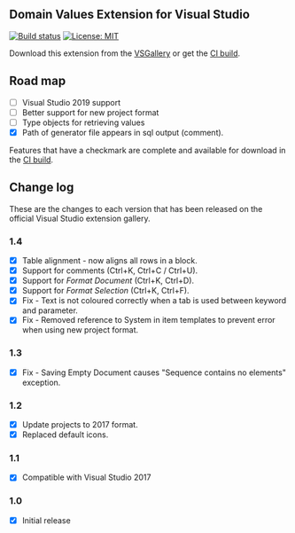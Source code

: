 ## Domain Values Extension for Visual Studio

[![Build status](https://ci.appveyor.com/api/projects/status/uobgrdh8dkaolofn?svg=true)](https://ci.appveyor.com/project/dannyquinn/domainvalues)
[![License: MIT](https://img.shields.io/badge/License-MIT-blue.svg)](LICENSE.txt)

Download this extension from the [VSGallery](https://marketplace.visualstudio.com/items?itemName=DannyQuinn.DomainValues) or get the [CI build](http://vsixgallery.com/author/danny%20quinn).

## Road map

- [ ] Visual Studio 2019 support
- [ ] Better support for new project format
- [ ] Type objects for retrieving values
- [x] Path of generator file appears in sql output (comment).

Features that have a checkmark are complete and available for
download in the [CI build](http://vsixgallery.com/author/danny%20quinn).

## Change log

These are the changes to each version that has been released
on the official Visual Studio extension gallery.

### 1.4

- [x] Table alignment - now aligns all rows in a block.
- [x] Support for comments (Ctrl+K, Ctrl+C / Ctrl+U).
- [x] Support for *Format Document* (Ctrl+K, Ctrl+D).
- [x] Support for *Format Selection* (Ctrl+K, Ctrl+F).
- [x] Fix - Text is not coloured correctly when a tab is used between keyword and parameter.
- [x] Fix - Removed reference to System in item templates to prevent error when using new project format.

### 1.3

- [x] Fix - Saving Empty Document causes "Sequence contains no elements" exception.

### 1.2

- [x] Update projects to 2017 format.
- [x] Replaced default icons.

### 1.1

- [x] Compatible with Visual Studio 2017

### 1.0

- [x] Initial release